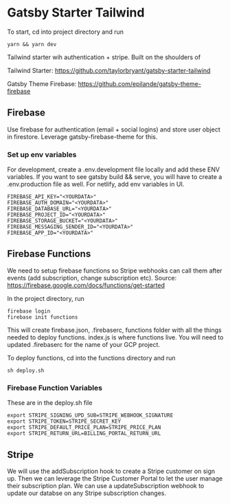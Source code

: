 # Gatsby Starter Tailwind

To start, cd into project directory and run

```
yarn && yarn dev
```

Tailwind starter wih authentication + stripe. Built on the shoulders of

Tailwind Starter: https://github.com/taylorbryant/gatsby-starter-tailwind

Gatsby Theme Firebase: https://github.com/epilande/gatsby-theme-firebase

## Firebase

Use firebase for authentication (email + social logins) and store user object in firestore. 
Leverage gatsby-firebase-theme for this.

### Set up env variables

For development, create a .env.development file locally and add these ENV variables. If you want to see gatsby build && serve, you will have to create a .env.production file as well. For netlify, add env variables in UI.

```
FIREBASE_API_KEY="<YOURDATA>"
FIREBASE_AUTH_DOMAIN="<YOURDATA>"
FIREBASE_DATABASE_URL="<YOURDATA>"
FIREBASE_PROJECT_ID="<YOURDATA>"
FIREBASE_STORAGE_BUCKET="<YOURDATA>"
FIREBASE_MESSAGING_SENDER_ID="<YOURDATA>"
FIREBASE_APP_ID="<YOURDATA>"
```

## Firebase Functions

We need to setup firebase functions so Stripe webhooks can call them after events (add subscription, change subscription etc).
Source: https://firebase.google.com/docs/functions/get-started

In the project directory, run


```
firebase login
firebase init functions
```

This will create firebase.json, .firebaserc, functions folder with all the things needed to deploy functions. index.js is where functions live.
You will need to updated .firebaserc for the name of your GCP project.

To deploy functions, cd into the functions directory and run
```
sh deploy.sh
```

### Firebase Function Variables

These are in the deploy.sh file

```
export STRIPE_SIGNING_UPD_SUB=STRIPE_WEBHOOK_SIGNATURE
export STRIPE_TOKEN=STRIPE_SECRET_KEY
export STRIPE_DEFAULT_PRICE_PLAN=STRIPE_PRICE_PLAN
export STRIPE_RETURN_URL=BILLING_PORTAL_RETURN_URL
```

## Stripe

We will use the addSubscription hook to create a Stripe customer on sign up. Then we can leverage the Stripe Customer Portal 
to let the user manage their subscription plan. We can use a updateSubscription webhook to update our databse on any Stripe subscription changes.

